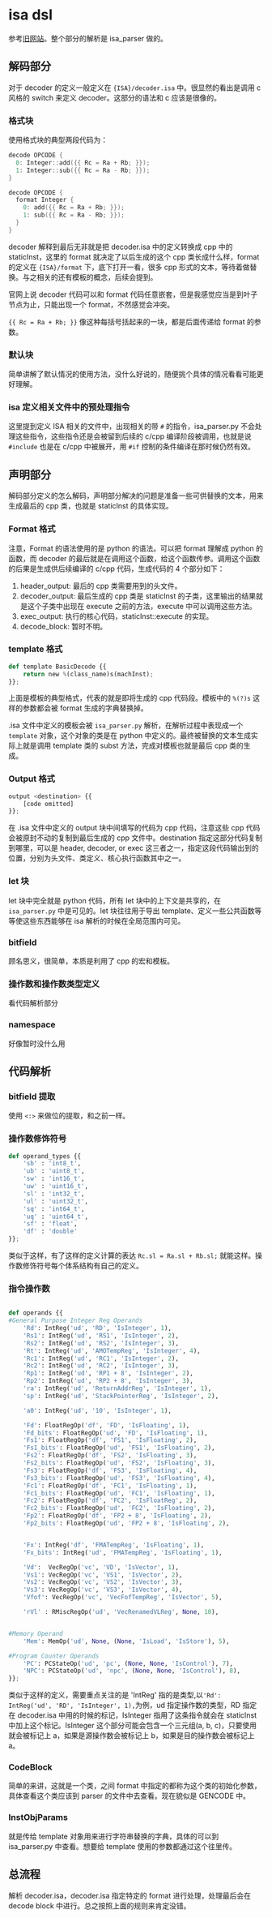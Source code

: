 # isa dsl

参考[旧网站](https://old.gem5.org/The_M5_ISA_description_language.html)。整个部分的解析是 isa_parser 做的。

## 解码部分

对于 decoder 的定义一般定义在 `{ISA}/decoder.isa` 中。很显然的看出是调用 c 风格的 switch 来定义 decoder。这部分的语法和 c 应该是很像的。

### 格式块

使用格式块的典型两段代码为：

```cpp
decode OPCODE {
  0: Integer::add({{ Rc = Ra + Rb; }});
  1: Integer::sub({{ Rc = Ra - Rb; }});
}
```

```cpp
decode OPCODE {
  format Integer {
    0: add({{ Rc = Ra + Rb; }});
    1: sub({{ Rc = Ra - Rb; }});
  }
}
```

decoder 解释到最后无非就是把 decoder.isa 中的定义转换成 cpp 中的 staticInst，这里的 format 就决定了以后生成的这个 cpp 类长成什么样，format 的定义在 `{ISA}/format` 下，底下打开一看，很多 cpp 形式的文本，等待着做替换。与之相关的还有模板的概念，后续会提到。

官网上说 decoder 代码可以和 format 代码任意嵌套，但是我感觉应当是到叶子节点为止，只能出现一个 format，不然感觉会冲突。

`{{ Rc = Ra + Rb; }}` 像这种每括号括起来的一块，都是后面传递给 format 的参数。

### 默认块

简单讲解了默认情况的使用方法，没什么好说的，随便挑个具体的情况看看可能更好理解。

### isa 定义相关文件中的预处理指令

这里提到定义 ISA 相关的文件中，出现相关的带 `#` 的指令，isa_parser.py 不会处理这些指令，这些指令还是会被留到后续的 c/cpp 编译阶段被调用，也就是说 `#include` 也是在 c/cpp 中被展开，用 `#if` 控制的条件编译在那时候仍然有效。

## 声明部分

解码部分定义的怎么解码，声明部分解决的问题是准备一些可供替换的文本，用来生成最后的 cpp 类，也就是 staticInst 的具体实现。

### Format 格式

注意，Format 的语法使用的是 python 的语法。可以把 format 理解成 python 的函数，而 decoder 的最后就是在调用这个函数，给这个函数传参。调用这个函数的后果是生成供后续编译的 c/cpp 代码，生成代码的 4 个部分如下：

1. header_output: 最后的 cpp 类需要用到的头文件。
2. decoder_output: 最后生成的 cpp 类是 staticInst 的子类，这里输出的结果就是这个子类中出现在 execute 之前的方法，execute 中可以调用这些方法。
3. exec_output: 执行的核心代码，staticInst::execute 的实现。
4. decode_block: 暂时不明。

### template 格式

```python
def template BasicDecode {{
    return new %(class_name)s(machInst);
}};
```

上面是模板的典型格式，代表的就是即将生成的 cpp 代码段。模板中的 `%(?)s` 这样的参数都会被 format 生成的字典替换掉。

.isa 文件中定义的模板会被 `isa_parser.py` 解析，在解析过程中表现成一个 `template` 对象，这个对象的类是在 python 中定义的。最终被替换的文本生成实际上就是调用 template 类的 subst 方法，完成对模板也就是最后 cpp 类的生成。

### Output 格式

```python
output <destination> {{
    [code omitted]
}};
```

在 .isa 文件中定义的 output 块中间填写的代码为 cpp 代码，注意这些 cpp 代码会被原封不动的复制到最后生成的 cpp 文件中。destination 指定这部分代码复制到哪里，可以是  header, decoder, or exec 这三者之一，指定这段代码输出到的位置，分别为头文件、类定义、核心执行函数其中之一。

### let 块

let 块中完全就是 python 代码，所有 let 块中的上下文是共享的，在 `isa_parser.py` 中是可见的。let 块往往用于导出 template、定义一些公共函数等等使这些东西能够在 isa 解析的时候在全局范围内可见。

### bitfield

顾名思义，很简单，本质是利用了 cpp 的宏和模板。

### 操作数和操作数类型定义

看代码解析部分

### namespace

好像暂时没什么用

## 代码解析

### bitfield 提取

使用 `<:>` 来做位的提取，和之前一样。

### 操作数修饰符号

```python
def operand_types {{
    'sb' : 'int8_t',
    'ub' : 'uint8_t',
    'sw' : 'int16_t',
    'uw' : 'uint16_t',
    'sl' : 'int32_t',
    'ul' : 'uint32_t',
    'sq' : 'int64_t',
    'uq' : 'uint64_t',
    'sf' : 'float',
    'df' : 'double'
}};
```

类似于这样，有了这样的定义计算的表达 `Rc.sl = Ra.sl + Rb.sl;` 就能这样。操作数修饰符号每个体系结构有自己的定义。

### 指令操作数

```python

def operands {{
#General Purpose Integer Reg Operands
    'Rd': IntReg('ud', 'RD', 'IsInteger', 1),
    'Rs1': IntReg('ud', 'RS1', 'IsInteger', 2),
    'Rs2': IntReg('ud', 'RS2', 'IsInteger', 3),
    'Rt': IntReg('ud', 'AMOTempReg', 'IsInteger', 4),
    'Rc1': IntReg('ud', 'RC1', 'IsInteger', 2),
    'Rc2': IntReg('ud', 'RC2', 'IsInteger', 3),
    'Rp1': IntReg('ud', 'RP1 + 8', 'IsInteger', 2),
    'Rp2': IntReg('ud', 'RP2 + 8', 'IsInteger', 3),
    'ra': IntReg('ud', 'ReturnAddrReg', 'IsInteger', 1),
    'sp': IntReg('ud', 'StackPointerReg', 'IsInteger', 2),

    'a0': IntReg('ud', '10', 'IsInteger', 1),

    'Fd': FloatRegOp('df', 'FD', 'IsFloating', 1),
    'Fd_bits': FloatRegOp('ud', 'FD', 'IsFloating', 1),
    'Fs1': FloatRegOp('df', 'FS1', 'IsFloating', 2),
    'Fs1_bits': FloatRegOp('ud', 'FS1', 'IsFloating', 2),
    'Fs2': FloatRegOp('df', 'FS2', 'IsFloating', 3),
    'Fs2_bits': FloatRegOp('ud', 'FS2', 'IsFloating', 3),
    'Fs3': FloatRegOp('df', 'FS3', 'IsFloating', 4),
    'Fs3_bits': FloatRegOp('ud', 'FS3', 'IsFloating', 4),
    'Fc1': FloatRegOp('df', 'FC1', 'IsFloating', 1),
    'Fc1_bits': FloatRegOp('ud', 'FC1', 'IsFloating', 1),
    'Fc2': FloatRegOp('df', 'FC2', 'IsFloatReg', 2),
    'Fc2_bits': FloatRegOp('ud', 'FC2', 'IsFloating', 2),
    'Fp2': FloatRegOp('df', 'FP2 + 8', 'IsFloating', 2),
    'Fp2_bits': FloatRegOp('ud', 'FP2 + 8', 'IsFloating', 2),


    'Fx': IntReg('df', 'FMATempReg', 'IsFloating', 1),
    'Fx_bits': IntReg('ud', 'FMATempReg', 'IsFloating', 1),

    'Vd':  VecRegOp('vc', 'VD', 'IsVector', 1),
    'Vs1': VecRegOp('vc', 'VS1', 'IsVector', 2),
    'Vs2': VecRegOp('vc', 'VS2', 'IsVector', 3),
    'Vs3': VecRegOp('vc', 'VS3', 'IsVector', 4),
    'Vfof': VecRegOp('vc', 'VecFofTempReg', 'IsVector', 5),

    'rVl' : RMiscRegOp('ud', 'VecRenamedVLReg', None, 10),


#Memory Operand
    'Mem': MemOp('ud', None, (None, 'IsLoad', 'IsStore'), 5),

#Program Counter Operands
    'PC': PCStateOp('ud', 'pc', (None, None, 'IsControl'), 7),
    'NPC': PCStateOp('ud', 'npc', (None, None, 'IsControl'), 8),
}};

```

类似于这样的定义，需要重点关注的是 'IntReg' 指的是类型,以`'Rd': IntReg('ud', 'RD', 'IsInteger', 1),`为例，ud 指定操作数的类型，RD 指定在 decoder.isa 中用的时候的标记，IsInteger 指用了这条指令就会在 staticInst 中加上这个标记。IsInteger 这个部分可能会包含一个三元组(a, b, c)，只要使用就会被标记上 a，如果是源操作数会被标记上 b，如果是目的操作数会被标记上 a。

### CodeBlock

简单的来讲，这就是一个类，之间 format 中指定的都称为这个类的初始化参数，具体查看这个类应该到 parser 的文件中去查看。现在貌似是 GENCODE 中。

### InstObjParams

就是传给 template 对象用来进行字符串替换的字典，具体的可以到 isa_parser.py 中查看。想要给 template 使用的参数都通过这个往里传。

## 总流程

解析 decoder.isa，decoder.isa 指定特定的 format 进行处理，处理最后会在 decode block 中进行。总之按照上面的规则来肯定没错。
